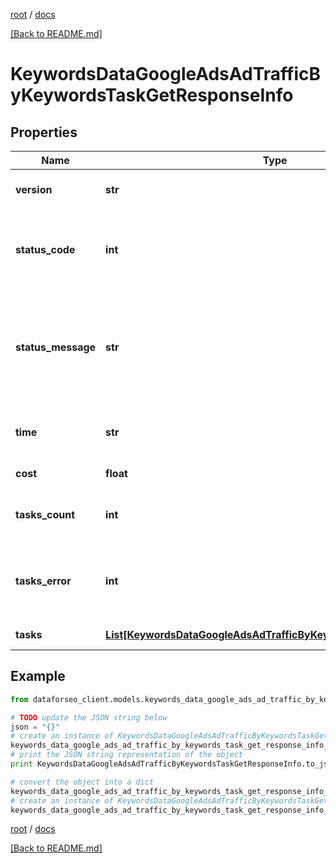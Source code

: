 [root](./../ "root") / [docs](./ "docs")

[[Back to README.md]](./../README.md "[Back to README.md]")

# KeywordsDataGoogleAdsAdTrafficByKeywordsTaskGetResponseInfo

## Properties

Name | Type | Description | Notes
------------ | ------------- | ------------- | -------------
**version** | **str** | the current version of the API | [optional]
**status_code** | **int** | general status code you can find the full list of the response codes here | [optional]
**status_message** | **str** | general informational message you can find the full list of general informational messages here | [optional]
**time** | **str** | total execution time, seconds | [optional]
**cost** | **float** | total tasks cost, USD | [optional]
**tasks_count** | **int** | the number of tasks in the tasks array | [optional]
**tasks_error** | **int** | the number of tasks in the tasks array returned with an error | [optional]
**tasks** | [**List[KeywordsDataGoogleAdsAdTrafficByKeywordsTaskGetTaskInfo]**](KeywordsDataGoogleAdsAdTrafficByKeywordsTaskGetTaskInfo.md) | array of tasks | [optional]

## Example

```python
from dataforseo_client.models.keywords_data_google_ads_ad_traffic_by_keywords_task_get_response_info import KeywordsDataGoogleAdsAdTrafficByKeywordsTaskGetResponseInfo

# TODO update the JSON string below
json = "{}"
# create an instance of KeywordsDataGoogleAdsAdTrafficByKeywordsTaskGetResponseInfo from a JSON string
keywords_data_google_ads_ad_traffic_by_keywords_task_get_response_info_instance = KeywordsDataGoogleAdsAdTrafficByKeywordsTaskGetResponseInfo.from_json(json)
# print the JSON string representation of the object
print KeywordsDataGoogleAdsAdTrafficByKeywordsTaskGetResponseInfo.to_json()

# convert the object into a dict
keywords_data_google_ads_ad_traffic_by_keywords_task_get_response_info_dict = keywords_data_google_ads_ad_traffic_by_keywords_task_get_response_info_instance.to_dict()
# create an instance of KeywordsDataGoogleAdsAdTrafficByKeywordsTaskGetResponseInfo from a dict
keywords_data_google_ads_ad_traffic_by_keywords_task_get_response_info_form_dict = keywords_data_google_ads_ad_traffic_by_keywords_task_get_response_info.from_dict(keywords_data_google_ads_ad_traffic_by_keywords_task_get_response_info_dict)
```

  

[root](./../ "root") / [docs](./ "docs")

[[Back to README.md]](./../README.md "[Back to README.md]")